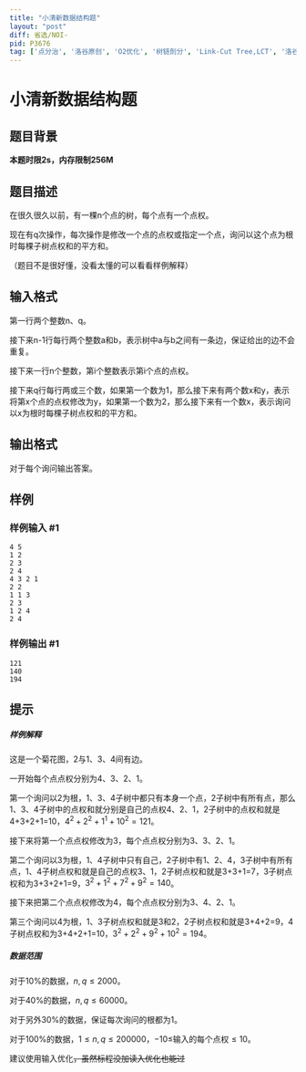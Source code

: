 ```yaml
---
title: "小清新数据结构题"
layout: "post"
diff: 省选/NOI-
pid: P3676
tag: ['点分治', '洛谷原创', 'O2优化', '树链剖分', 'Link-Cut Tree,LCT', '洛谷月赛']
---
```

# 小清新数据结构题
## 题目背景

**本题时限2s，内存限制256M**

## 题目描述

在很久很久以前，有一棵n个点的树，每个点有一个点权。

现在有q次操作，每次操作是修改一个点的点权或指定一个点，询问以这个点为根时每棵子树点权和的平方和。

（题目不是很好懂，没看太懂的可以看看样例解释）

## 输入格式

第一行两个整数n、q。

接下来n-1行每行两个整数a和b，表示树中a与b之间有一条边，保证给出的边不会重复。

接下来一行n个整数，第i个整数表示第i个点的点权。

接下来q行每行两或三个数，如果第一个数为1，那么接下来有两个数x和y，表示将第x个点的点权修改为y，如果第一个数为2，那么接下来有一个数x，表示询问以x为根时每棵子树点权和的平方和。

## 输出格式

对于每个询问输出答案。

## 样例

### 样例输入 #1
```
4 5
1 2
2 3
2 4
4 3 2 1
2 2
1 1 3
2 3
1 2 4
2 4
```
### 样例输出 #1
```
121
140
194
```
## 提示

##### 样例解释

这是一个菊花图，2与1、3、4间有边。

一开始每个点点权分别为4、3、2、1。

第一个询问以2为根，1、3、4子树中都只有本身一个点，2子树中有所有点，那么1、3、4子树中的点权和就分别是自己的点权4、2、1，2子树中的点权和就是4+3+2+1=10，$4^2+2^2+1^1+10^2=121$。

接下来将第一个点点权修改为3，每个点点权分别为3、3、2、1。

第二个询问以3为根，1、4子树中只有自己，2子树中有1、2、4，3子树中有所有点，1、4子树点权和就是自己的点权3、1，2子树点权和就是3+3+1=7，3子树点权和为3+3+2+1=9，$3^2+1^2+7^2+9^2=140$。

接下来把第二个点点权修改为4，每个点点权分别为3、4、2、1。

第三个询问以4为根，1、3子树点权和就是3和2，2子树点权和就是3+4+2=9，4子树点权和为3+4+2+1=10，$3^2+2^2+9^2+10^2=194$。

##### 数据范围

对于10%的数据，$n,q \leq 2000$。

对于40%的数据，$n,q \leq 60000$。

对于另外30%的数据，保证每次询问的根都为1。

对于100%的数据，$1 \leq n,q \leq 200000$，$-10 \leq$输入的每个点权$\leq 10$。

建议使用输入优化~~，虽然标程没加读入优化也能过~~

